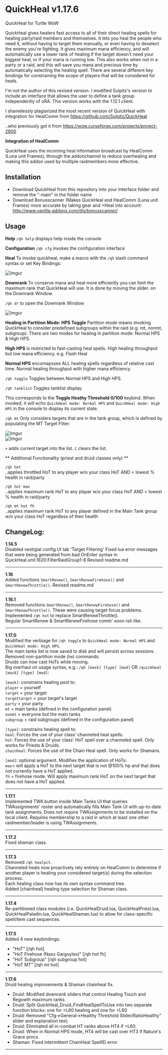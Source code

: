 
# QuickHeal v1.17.6

QuickHeal for Turtle WoW

QuickHeal gives healers fast access to all of their direct healing spells for healing party/raid members and themselves. It lets you heal the people who need it, without having to target them manually, or even having to deselect the enemy you're fighting. It gives maximum mana efficiency, and will automatically use a lower rank of healing if the target doesn't need your biggest heal, or if your mana is running low. This also works when not in a party or a raid, and this will save you mana and precious time by automatically selecting the healing spell. There are several different key bindings for constraining the scope of players that will be considered for heals.

I'm not the author of this revised version.  I modified Sulpitz's version to include an interface that allows the user to define a tank group independently of oRA.  This version works with the 1.12.1 client.

I shamelessly plagiarized the most recent version of QuickHeal with integration for HealComm from
https://github.com/Sulpitz/QuickHeal

..who previously got it from
https://wow.curseforge.com/projects/project-2800

**Integration of HealComm**

QuickHeal uses the incoming heal information broadcast by HealComm (Luna unit Frames), through the addonchannel to reduce overhealing and making this addon used by multiple raidmembers more effective.

## Installation
- Download QuickHeal from this repository into your Interface folder and remove the "-main" in the folder name
- Download Bonusscanner (Makes QuickHeal and HealComm (Luna unit Frames) more accurate by taking gear and +Heal into account: http://www.vanilla-addons.com/dls/bonusscanner/

## Usage

**Help**
`/qh help` displays help inside the console

**Configuration**
`/qh cfg` invokes the configuration interface

**Heal**
To invoke quickheal, make a macro with the `/qh` slash command syntax or set Key Bindings:

![Imgur](https://i.imgur.com/iznZGhP.png)

**Downrank**
To conserve mana and heal more efficiently you can limit the maximum rank that QuickHeal will use. It is done by moving the slider. on the Downrank Window.

`/qh dr` to open the Downrank Window:

![Imgur](https://i.imgur.com/ncZ7PJ8.png)

**Healing in Partition Mode: HPS Toggle**
Partition mode means invoking QuickHeal to consider predefined subgroups within the raid (e.g. mt, nonmt, subgroup).  There are two modes for healing in partition mode: Normal HPS & High HPS.

**High HPS** is restricted to fast-casting heal spells.
    High healing throughput but low mana efficiency. e.g. Flash Heal

**Normal HPS** encomapsses ALL healing spells regardless of relative cast time.
    Normal healing throughput with higher mana efficiency.

`/qh toggle`
Toggles between Normal HPS and High HPS.

`/qh tanklist`
Toggles tanklist display.

This corresponds to the **Toggle Heathy Threshold 0/100** keybind.  When invoked, it will echo `QuickHeal mode: Normal HPS` and `QuickHeal mode: High HPS` in the console to display its current state.

`/qh mt`
Only considers targets that are in the tank group, which is defined by populating the MT Target Filter:

![Imgur](https://i.imgur.com/AvVqwVz.png)<Br>
![Imgur](https://i.imgur.com/BVmvcHD.png)<Br>

`+` adds current target into the list.  `C` clears the list.

** Additional Functionality (priest and druid classes only) **

`/qh hot`<Br>
  ..applies throttled HoT to any player w/o your class HoT AND < lowest % health in raid/party

`/qh hot max`<Br>
  ..applies maximum rank HoT to any player w/o your class HoT AND < lowest % health in raid/party

`/qh mt hot fh`<Br>
  ..applies maximum rank HoT to any player defined in the Main Tank group w/o your class HoT regardless of their health

## ChangeLog:
**1.14.5**<Br>
Disabled vestigial config UI tab 'Target Filtering'
Fixed lua error messages that were being generated from bad OnEnter syntax in QuickHeal.xml:1620:FilterRaidGroup1-8
Revised readme.md
<hr>
  
**1.16**<Br>
Added functions `SmartRenew()`, `SmartRenewFirehose()` and `SmartRenewThrottle()`.
Revised readme.md
<hr>
  
**1.16.1**<Br>
Removed functions `SmartRenew()`, `SmartRenewFirehose()` and `SmartRenewThrottle()`.  These were causing target focus problems.<Br>
Implemented `/qh hot` to replace SmartRenewThrottle().<Br>
Regular SmartRenew & SmartRenewFirehose comin' soon-ish like.
<hr>

**1.17.0**<Br>
Modified the verbiage for `/qh toggle` to `QuickHeal mode: Normal HPS` and `QuickHeal mode: High HPS`.<Br>
The main tanks list is now saved to disk and will persist across sessions.</Br>
Removed non-partition mode (`hm`) commands.<Br>
Druids can now cast HoTs while moving.<Br>
Big overhaul on usage syntax, e.g.: `/qh [mask] [type] [mod]` OR `/quickheal [mask] [type] [mod]`:<Br>

`[mask]`: constrains healing pool to:<Br>
`player` = yourself<Br>
`target` = your target<Br>
`targettarget` = your target's target<Br>
`party` = your party<Br>
`mt` = main tanks (defined in the configuration panel)<Br>
`nonmt` = everyone but the main tanks<Br>
`subgroup` = raid subgroups (defined in the configuration panel)<Br>

`[type]`: constrains healing spell to:<Br>
`heal`: Forces the use of your class' channeled heal spells.<Br>
`hot`: Forces the use of your class' HoT spell over a channeled spell.  Only works for Priests & Druids.<Br>
`chainheal`: Forces the use of the Chain Heal spell.  Only works for Shamans.<Br>

`[mod]`: optional argument.  Modifies the application of HoTs:<Br>
`max`= will apply a HoT to the next target that is not @100% hp and that does not currently have a HoT applied.<Br>
`fh` = firehose mode.  Will apply maximum rank HoT on the next target that does not have a HoT applied.<Br>
<hr>

**1.17.1**<Br>
Implemented TWA button inside Main Tanks UI that queries TWAssignments' roster and automatically fills Main Tank UI with up-to-date tank assignments.  Does not require TWAssignments to be installed on the local client.  Requires membership to a raid in which at least one other raidmember/leader is using TWAssignments.<Br>
<hr>

**1.17.2**<Br>
Fixed shaman class.
<hr>

**1.17.3**<Br>
Removed `/qh healpct`.<Br>
Channeled heals now proactively rely entirely on HealComm to determine if another player is healing your considered target(s) during the selection process.<Br>
Each healing class now has its own syntax command tree.<Br>
Added [chainheal] healing type selection for Shaman class.<Br>
<hr>

**1.17.4**<Br>
Re-partitioned class modules (i.e. QuickHealDruid.lua, QuickHealPriest.lua, QuickHealPaladin.lua, QuickHealShaman.lua) to allow for class-specific spell/item cast sequences.
<hr>

**1.17.5**<Br>
Added 4 new keybindings: 
- "HoT" [/qh hot] 
- "HoT Firehose (Naxx Gargoyles)" [/qh hot fh] 
- "HoT Subgroup" [/qh subgroup hot] 
- "HoT MT" [/qh mt hot]
<hr>

**1.17.6**<Br>
Druid healing improvements & Shaman chainheal fix.
- Druid: Modified downrank sliders that control Healing Touch and Regowth maximum ranks
- Druid: Split QuickHeal_Druid_FindHealSpellToUse into two separate function blocks: one for <L60 healing and one for =L60
- Druid: Removed "Cfg->General->Healthy Threshold Slider/RatioHealthy" slider and explanation text;
- Druid: Eliminated all in-combat HT ranks above HT4 if =L60. 
- Druid: When in Normal HPS mode, HT4 will be cast over HT3 if Nature's Grace procs.
- Shaman: Fixed intermittent ChainHeal SpellID error
<hr>
